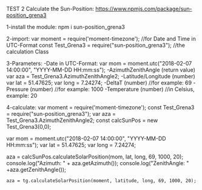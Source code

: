 TEST 2
Calculate the Sun-Position:
https://www.npmjs.com/package/sun-position_grena3

1-install the module: 
    npm i sun-position_grena3

2-import: 
    var moment = require('moment-timezone');    //for Date and Time in UTC-Format
    const Test_Grena3 = require("sun-position_grena3"); //the calculation Class

3-Parameters: 
    -Date in UTC-Format:
        var mom = moment.utc("2018-02-07 14:00:00", "YYYY-MM-DD HH:mm:ss");
    -AzimuthZenithAngle (return value)
        var aza = Test_Grena3.AzimuthZenithAngle2;
    -Latitude/Longitude (number)
        var lat = 51.47625;
        var long = 7.24274;
    -DeltaT (number)    //for example: 69
    -Pressure (number)  //for example: 1000
    -Temperature (number)   //in Celsius, example: 20

4-calculate:
var moment = require('moment-timezone');
const Test_Grena3 = require("sun-position_grena3");
var aza = Test_Grena3.AzimuthZenithAngle2;
const calcSunPos = new Test_Grena3(0,0);

var mom = moment.utc("2018-02-07 14:00:00", "YYYY-MM-DD HH:mm:ss");
var lat = 51.47625;
var long = 7.24274;

aza = calcSunPos.calculateSolarPosition(mom, lat, long, 69, 1000, 20);
console.log("Azimuth: " + aza.getAzimuth());
console.log("ZenithAngle: " +aza.getZenithAngle()); 



    aza = tg.calculateSolarPosition(moment, latitude, long, 69, 1000, 20);
